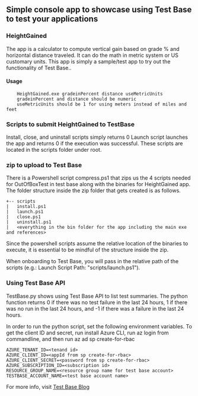 ## Simple console app to showcase using Test Base to test your applications

### HeightGained
The app is a calculator to compute vertical gain based on 
grade % and horizontal distance traveled. It can do the math
in metric system or US customary units. This app is simply a sample/test 
app to try out the functionality of Test Base..

#### Usage
```
    HeightGained.exe gradeinPercent distance useMetricUnits
    gradeinPercent and distance should be numeric
    useMetricUnits should be 1 for using meters instead of miles and feet
```

### Scripts to submit HeightGained to TestBase 
Install, close, and uninstall scripts simply returns 0
Launch script launches the app and returns 0 if the execution was successful. These scripts 
are located in the scripts folder under root.

### zip to upload to Test Base
There is a Powershell script compress.ps1 that zips us the 4 scripts needed
for OutOfBoxTest in test base along with the binaries for HeightGained app. The 
folder structure inside the zip folder that gets created is as follows.

```
+-- scripts
|   install.ps1
|   launch.ps1
|   close.ps1
|   uninstall.ps1
|   <everything in the bin folder for the app including the main exe and references>
```

Since the powershell scripts assume the relative location of the binaries to execute, it is 
essential to be mindful of the structure inside the zip.

When onboarding to Test Base, you will pass in the relative path of the scripts (e.g.:
Launch Script Path: "scripts/launch.ps1").
    
### Using Test Base API
TestBase.py shows using Test Base API to list test summaries. The python function
returns 0 if there was no test failure in the last 24 hours, 1 if there was no run 
in the last 24 hours, and -1 if there was a failure in the last 24 hours.

In order to run the python script, set the following environment variables. To get the client ID and secret,
run install Azure CLI, run az login from commandline, and then run az ad sp create-for-rbac
```
AZURE_TENANT_ID=<tenand id>
AZURE_CLIENT_ID=<appId from sp create-for-rbac>
AZURE_CLIENT_SECRET=<password from sp create-for-rbac>
AZURE_SUBSCRIPTION_ID=<subscription id>
RESOURCE_GROUP_NAME=<resource group name for test base account>
TESTBASE_ACCOUNT_NAME=<test base account name>
```

For more info, visit [Test Base Blog](https://techcommunity.microsoft.com/t5/test-base-blog/test-base-for-microsoft-365-sdk-amp-apis-now-available/ba-p/2888698)
